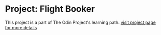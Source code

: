 # Project: Flight Booker

This project is a part of The Odin Project's learning path. [visit project page for more details](https://www.theodinproject.com/lessons/ruby-on-rails-flight-booker)
